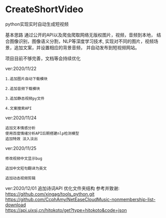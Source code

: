 # CreateShortVideo
python实现实时自动生成短视频

基本思路
通过公开的API以及爬虫爬取网络无版权图片，视频，音频到本地，
结合图像识别，图像语义分割，NLP等深度学习技术,
实现对不同的图片，视频场景，追加文案，并设置相应的背景音频，
并自动发布到短视频网站。


项目目前不够完善，文档等会持续优化

ver:2020/11/22

	1.追加图片自动下载模块

	2.追加音频下载模块

	3.追加静态视频py文件

	4.文案搜索API

ver:2020/11/24 

    追加文本情感分析 
    使用百度情绪分析API后期搭建nlp检测模型
    追加特效 淡入淡出 

ver:2020/11/25 
    
    修改视频中文显示bug 

    追加中文短句翻译为英文

    追加动态视频剪辑     
ver:2020/12/01
    追加诗词API
    优化文件夹结构
参考并致谢: 
https://github.com/xingag/tools_python.git  
https://github.com/CcphAmy/NetEaseCloudMusic-nonmembership-list-download  
https://api.uixsj.cn/hitokoto/get?type=hitokoto&code=json  
